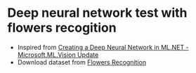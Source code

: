 # Deep neural network test with flowers recogition

- Inspired from [Creating a Deep Neural Network in ML.NET - Microsoft.ML.Vision Update](youtube.com/watch?v=ppRauvf6uCs)
- Download dataset from [Flowers Recognition](https://www.kaggle.com/alxmamaev/flowers-recognition)